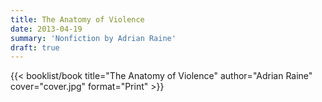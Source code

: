 ```yaml
---
title: The Anatomy of Violence
date: 2013-04-19
summary: 'Nonfiction by Adrian Raine'
draft: true
---
```


{{< booklist/book
title="The Anatomy of Violence"
author="Adrian Raine"
cover="cover.jpg"
format="Print" >}}
